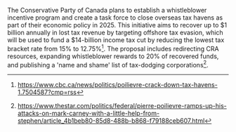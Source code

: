 The Conservative Party of Canada plans to establish a whistleblower incentive program and create a task force to close overseas tax havens as part of their economic policy in 2025. This initiative aims to recover up to $1 billion annually in lost tax revenue by targeting offshore tax evasion, which will be used to fund a $14-billion income tax cut by reducing the lowest tax bracket rate from 15% to 12.75%[^1]. The proposal includes redirecting CRA resources, expanding whistleblower rewards to 20% of recovered funds, and publishing a 'name and shame' list of tax-dodging corporations[^2].

[^1]: https://www.cbc.ca/news/politics/poilievre-crack-down-tax-havens-1.7504587?cmp=rss  
[^2]: https://www.thestar.com/politics/federal/pierre-poilievre-ramps-up-his-attacks-on-mark-carney-with-a-little-help-from-stephen/article_4b1beb80-85d8-488b-b868-f79188ceb607.html
